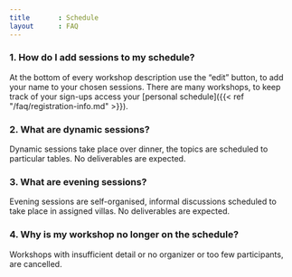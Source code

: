 ```yaml
---
title       : Schedule
layout      : FAQ
---
```


### 1.	How do I add sessions to my schedule?
At the bottom of every workshop description use the “edit” button, to add your name to your chosen sessions. There are many workshops, to keep track of your sign-ups access your [personal schedule]({{< ref "/faq/registration-info.md" >}}).

### 2.	What are dynamic sessions?
Dynamic sessions take place over dinner, the topics are scheduled to particular tables. No deliverables are expected.  

### 3.	What are evening sessions?
Evening sessions are self-organised, informal discussions scheduled to take place in assigned villas. No deliverables are expected.

### 4.	Why is my workshop no longer on the schedule?
Workshops with insufficient detail or no organizer or too few participants, are cancelled.
